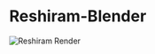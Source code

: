 # Reshiram-Blender

![Reshiram Render](https://github.com/htyffin/Reshiram-Blender/blob/main/ReshiramRender.png?raw=true)
